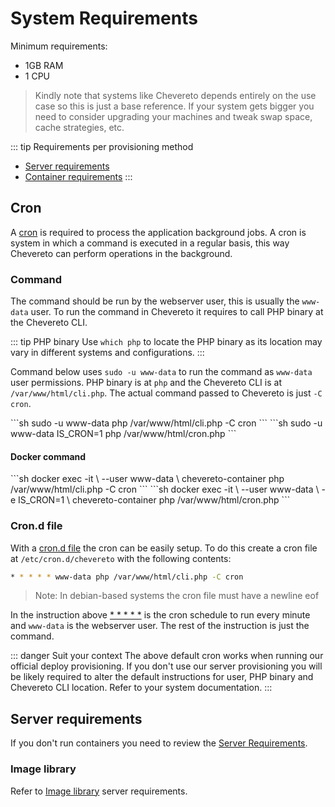 # System Requirements

Minimum requirements:

* 1GB RAM
* 1 CPU

> Kindly note that systems like Chevereto depends entirely on the use case so this is just a base reference. If your system gets bigger you need to consider upgrading your machines and tweak swap space, cache strategies, etc.

::: tip Requirements per provisioning method
* [Server requirements](../server/requirements.md)
* [Container requirements](../container/requirements.md)
:::

## Cron

A [cron](https://en.wikipedia.org/wiki/Cron) is required to process the application background jobs. A cron is system in which a command is executed in a regular basis, this way Chevereto can perform operations in the background.

### Command

The command should be run by the webserver user, this is usually the `www-data` user. To run the command in Chevereto it requires to call PHP binary at the Chevereto CLI.

::: tip PHP binary
Use `which php` to locate the PHP binary as its location may vary in different systems and configurations.
:::

Command below uses `sudo -u www-data` to run the command as `www-data` user permissions. PHP binary is at `php` and the Chevereto CLI is at `/var/www/html/cli.php`. The actual command passed to Chevereto is just `-C cron`.

<code-group>
<code-block title="V3.20+">
```sh
sudo -u www-data php /var/www/html/cli.php -C cron
```
</code-block>

<code-block title="Older">
```sh
sudo -u www-data IS_CRON=1 php /var/www/html/cron.php
```
</code-block>
</code-group>

#### Docker command

<code-group>
<code-block title="V3.20+">
```sh
docker exec -it \
    --user www-data \
    chevereto-container php /var/www/html/cli.php -C cron
```
</code-block>

<code-block title="Older">
```sh
docker exec -it \
    --user www-data \
    -e IS_CRON=1 \
    chevereto-container php /var/www/html/cron.php
```
</code-block>
</code-group>

### Cron.d file

With a [cron.d file](https://manpages.debian.org/stretch/cron/cron.8) the cron can be easily setup. To do this create a cron file at `/etc/cron.d/chevereto` with the following contents:

```sh
* * * * * www-data php /var/www/html/cli.php -C cron

```

> Note: In debian-based systems the cron file must have a newline eof

In the instruction above [* * * * *](https://crontab.guru/#*_*_*_*_*) is the cron schedule to run every minute and `www-data` is the webserver user. The rest of the instruction is just the command.

::: danger Suit your context
The above default cron works when running our official deploy provisioning. If you don't use our server provisioning you will be likely required to alter the default instructions for user, PHP binary and Chevereto CLI location. Refer to your system documentation.
:::

## Server requirements

If you don't run containers you need to review the [Server Requirements](../server/requirements.md).

### Image library

Refer to [Image library](../server/requirements.md#image-library) server requirements.
